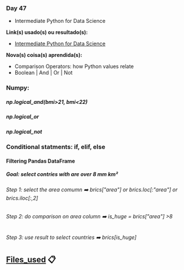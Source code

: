 ### Day 47
 
 - Intermediate Python for Data Science

**Link(s) usado(s) ou resultado(s):** 
 
 - [Intermediate Python for Data Science](https://campus.datacamp.com/courses/intermediate-python-for-data-science/dictionaries-pandas?ex=14 "Intermediate Python for Data Science")
 
 **Nova(s) coisa(s) aprendida(s):**
- Comparison Operators: how Python values relate
- Boolean | And | Or | Not
### Numpy: 
##### np.logical_and(bmi>21, bmi<22)
##### np.logical_or
##### np.logical_not
### Conditional statments: if, elif, else
#### Filtering Pandas DataFrame
##### Goal: select contries with are over 8 mm km² 
###### Step 1: select the area comumn :arrow_right: brics["area"] or brics.loc[:"area"] or brics.iloc[:,2]
###### Step 2: do comparison on area column :arrow_right: is_huge = brics["area"] >8
###### Step 3: use result to select countries :arrow_right: brics[is_huge]

## [Files_used](https://github.com/mrncstt/100-days-of-code/tree/master/files/datacamp/python/Intermediate_Python_for_Data_Science "Files_used") :clipboard:
